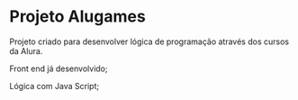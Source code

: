# Projeto Alugames
Projeto criado para desenvolver lógica de programação através dos cursos da Alura.

<p>Front end já desenvolvido;</p>
<p>Lógica com Java Script;</p>

